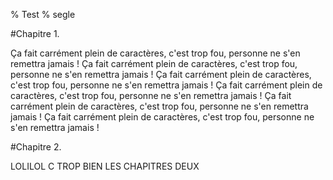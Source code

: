 % Test
% segle

#Chapitre 1.

Ça fait carrément plein de caractères, c'est trop fou, personne ne s'en remettra jamais !
Ça fait carrément plein de caractères, c'est trop fou, personne ne s'en remettra jamais !
Ça fait carrément plein de caractères, c'est trop fou, personne ne s'en remettra jamais !
Ça fait carrément plein de caractères, c'est trop fou, personne ne s'en remettra jamais !
Ça fait carrément plein de caractères, c'est trop fou, personne ne s'en remettra jamais !
Ça fait carrément plein de caractères, c'est trop fou, personne ne s'en remettra jamais !

#Chapitre 2.

LOLILOL C TROP BIEN LES CHAPITRES DEUX



